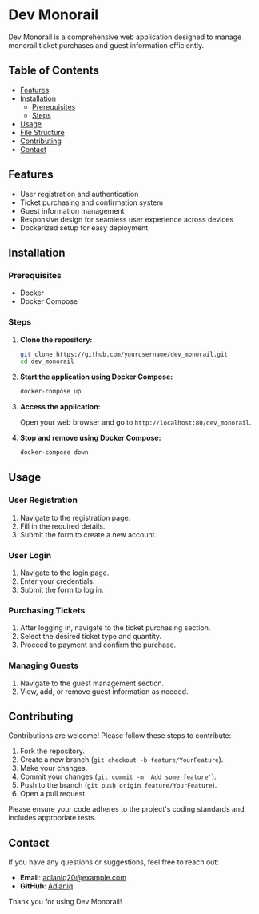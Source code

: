 # Dev Monorail

Dev Monorail is a comprehensive web application designed to manage monorail ticket purchases and guest information efficiently.

## Table of Contents

- [Features](#features)
- [Installation](#installation)
  - [Prerequisites](#prerequisites)
  - [Steps](#steps)
- [Usage](#usage)
- [File Structure](#file-structure)
- [Contributing](#contributing)
- [Contact](#contact)

## Features

- User registration and authentication
- Ticket purchasing and confirmation system
- Guest information management
- Responsive design for seamless user experience across devices
- Dockerized setup for easy deployment

## Installation

### Prerequisites

- Docker
- Docker Compose

### Steps

1. **Clone the repository:**

    ```sh
    git clone https://github.com/yourusername/dev_monorail.git
    cd dev_monorail
    ```

2. **Start the application using Docker Compose:**

    ```sh
    docker-compose up
    ```

3. **Access the application:**

    Open your web browser and go to `http://localhost:80/dev_monorail`.

4. **Stop and remove using Docker Compose:**

    ```sh
    docker-compose down
    ```
   
## Usage

### User Registration

1. Navigate to the registration page.
2. Fill in the required details.
3. Submit the form to create a new account.

### User Login

1. Navigate to the login page.
2. Enter your credentials.
3. Submit the form to log in.

### Purchasing Tickets

1. After logging in, navigate to the ticket purchasing section.
2. Select the desired ticket type and quantity.
3. Proceed to payment and confirm the purchase.

### Managing Guests

1. Navigate to the guest management section.
2. View, add, or remove guest information as needed.


## Contributing

Contributions are welcome! Please follow these steps to contribute:

1. Fork the repository.
2. Create a new branch (`git checkout -b feature/YourFeature`).
3. Make your changes.
4. Commit your changes (`git commit -m 'Add some feature'`).
5. Push to the branch (`git push origin feature/YourFeature`).
6. Open a pull request.

Please ensure your code adheres to the project's coding standards and includes appropriate tests.

## Contact

If you have any questions or suggestions, feel free to reach out:

- **Email**: adlaniq20@example.com
- **GitHub**: [Adlaniq](https://github.com/Adlaniq)

Thank you for using Dev Monorail!
